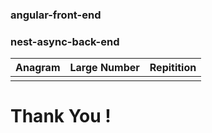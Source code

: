 ### angular-front-end
### nest-async-back-end

| Anagram                   | Large Number               | Repitition                   |
| ------------------------- | -------------------------- | ---------------------------- |
| [](../assest/anagram.png) | [](../largenum.png) | [](../repitition.png) |


<h1>Thank You ! <h1>
